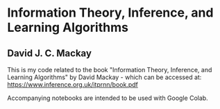 # Information Theory, Inference, and Learning Algorithms
## David J. C. Mackay

This is my code related to the book "Information Theory, Inference, and Learning Algorithms" by
David Mackay - which can be accessed at:  https://www.inference.org.uk/itprnn/book.pdf

Accompanying notebooks are intended to be used with Google Colab.


